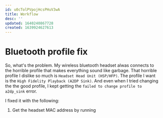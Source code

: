 ```yaml
---
id: u0cTolPVpojHcsPHuV3wA
title: Workflow
desc: ''
updated: 1640240867728
created: 1639924627613
---
```


# Bluetooth profile fix

So, what's the problem.
My wireless bluetooth headset alwas connects to the horrible profile that makes
everything sound like garbage.
That horrible profile I dislike so much is `Headset Head Unit (HSP/HFP)`.
The profile I want is the `High Fidelity Playback (A2DP Sink)`.
And even when I tried changing the the good profile, I kept getting the `failed
to change profile to a2dp_sink` error.

I fixed it with the following:

1. Get the headset MAC address by running 